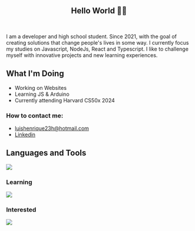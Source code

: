 <h2 align="center">Hello World 👨‍💻</h2>
</br>

  I am a developer and high school student. Since 2021, with the goal of creating solutions that change people's lives in some way. I currently focus my studies on Javascript, NodeJs, React and Typescript.
I like to challenge myself with innovative projects and new learning experiences.

## What I'm Doing

- Working on Websites
- Learning JS & Arduino
- Currently attending Harvard CS50x 2024
<h3>How to contact me: </h3>

-  luishenrique23h@hotmail.com
-  <a href="https://www.linkedin.com/in/luismede/">Linkedin</a>

## Languages and Tools

<a href="https://github.com/luismede"><img src="https://skillicons.dev/icons?i=git,docker,html,css,js,htmx,tailwind,react,nodejs,firebase,python,vscode,figma"></a>

### Learning
<p align="left"> <a href="https://github.com/luismede"><img src="https://skillicons.dev/icons?i=ts,arduino,cpp"></a>

### Interested
<p align="left"> <a href="https://github.com/luismede"><img src="https://skillicons.dev/icons?i=golang,aws"></a></p>


